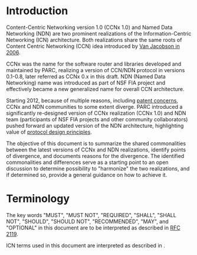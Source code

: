 # Introduction

Content-Centric Networking version 1.0 (CCNx 1.0) and Named Data Networking (NDN) are two prominent realizations of the Information-Centric Networking (ICN) architecture.
Both realizations share the same roots of Content Centric Networking (CCN) idea introduced by [Van Jacobson in 2006](http://www.ccnx.org/395/1/van-jacobsen-at-google/).
<!-- CCNx -->
<!-- Up until version 0.8, CCNx was a prototype of the NDN/CCN architecture. -\-> -->
CCNx was the name for the software router and libraries developed and maintained by PARC, realizing a version of CCN/NDN protocol in versions 0.1-0.8, later referred as CCNx 0.x in this draft.
NDN (Named Data Networking) name was introduced as part of NSF FIA project and effectively became a new generalized name for overall CCN architecture.

Starting 2012, because of multiple reasons, including [patent concerns](https://named-data.net/wp-content/uploads/2016/08/NDN-IPR.pdf), CCNx and NDN communities to some extent diverge.
PARC introduced a significantly re-designed version of CCNx realization (CCNx 1.0) and NDN team (participants of NSF FIA projects and other community collaborators) pushed forward an updated version of the NDN architecture, highlighting value of [protocol design principles](https://named-data.net/project/ndn-design-principles/).

The objective of this document is to summarize the shared commonalities between the latest versions of CCNx and NDN realizations, identify points of divergence, and documents reasons for the divergence.
The identified commonalities and differences serve as a starting point to an open discussion to determine possibility to "harmonize" the two realizations, and if determined so, provide a general guidance on how to achieve it.

# Terminology

The key words "MUST", "MUST NOT", "REQUIRED", "SHALL", "SHALL NOT", "SHOULD", "SHOULD NOT", "RECOMMENDED", "MAY", and "OPTIONAL" in this document are to be interpreted as described in [RFC 2119](#RFC2119).

ICN terms used in this document are interpreted as described in [](#I-D.wissingh-icnrg-terminology).

